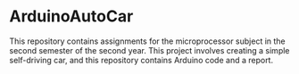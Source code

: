 # ArduinoAutoCar
This repository contains assignments for the  microprocessor subject in the second semester of the second year. This project involves creating a simple self-driving car, and this repository contains Arduino code and a report.
